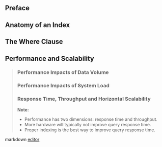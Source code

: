 ## Preface  
## Anatomy of an Index 
## The Where Clause
## Performance and Scalability
>### Performance Impacts of Data Volume
>### Performance Impacts of System Load
>### Response Time, Throughput and Horizontal Scalability
>**Note:**
> - Performance has two dimensions: response time and throughput.
> - More hardware will typically not improve query response time.
> - Proper indexing is the best way to improve query response time.


markdown [editor](https://stackedit.io/editor)
